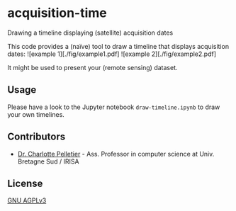 # acquisition-time
Drawing a timeline displaying (satellite) acquisition dates

This code provides a (naïve) tool to draw a timeline that displays acquisition dates:
![example 1][./fig/example1.pdf]
![example 2][./fig/example2.pdf]

It might be used to present your (remote sensing) dataset.

## Usage
Please have a look to the Jupyter notebook `draw-timeline.ipynb` to draw your own timelines.

## Contributors
 - [Dr. Charlotte Pelletier](https://sites.google.com/site/charpelletier) - Ass. Professor in computer science at Univ. Bretagne Sud / IRISA
 
## License
[GNU AGPLv3](https://choosealicense.com/licenses/agpl-3.0/)
